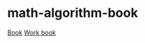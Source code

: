 # math-algorithm-book


[Book](https://gihyo.jp/book/2022/978-4-297-12521-9)
[Work book](https://atcoder.jp/contests/math-and-algorithm)

